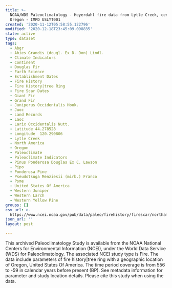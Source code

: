 ```yaml
---
title: >-
  NOAA/WDS Paleoclimatology - Heyerdahl fire data from Lytle Creek, central
  Oregon - IMPD USLYT001
created: '2020-11-12T05:58:55.122796'
modified: '2020-12-18T23:45:09.098835'
state: active
type: dataset
tags:
  - Abgr
  - Abies Grandis (dougl. Ex D. Don) Lindl.
  - Climate Indicators
  - Continent
  - Douglas Fir
  - Earth Science
  - Establishment Dates
  - Fire History
  - Fire History|tree Ring
  - Fire Scar Dates
  - Giant Fir
  - Grand Fir
  - Juniperus Occidentalis Hook.
  - Juoc
  - Land Records
  - Laoc
  - Larix Occidentalis Nutt.
  - Latitude 44.278528
  - Longitude  120.290806
  - Lytle Creek
  - North America
  - Oregon
  - Paleoclimate
  - Paleoclimate Indicators
  - Pinus Ponderosa Douglas Ex C. Lawson
  - Pipo
  - Ponderosa Pine
  - Pseudotsuga Menziesii (mirb.) Franco
  - Psme
  - United States Of America
  - Western Juniper
  - Western Larch
  - Western Yellow Pine
groups: []
csv_url: >-
  https://www.ncei.noaa.gov/pub/data/paleo/firehistory/firescar/northamerica/supplemental/uslyt001-scarred-tree-info.csv
json_url: ''
layout: post

---
```

This archived Paleoclimatology Study is available from the NOAA National Centers for Environmental Information (NCEI), under the World Data Service (WDS) for Paleoclimatology. The associated NCEI study type is Fire. The data include parameters of fire history|tree ring with a geographic location of Oregon, United States Of America. The time period coverage is from 556 to -59 in calendar years before present (BP). See metadata information for parameter and study location details. Please cite this study when using the data.
